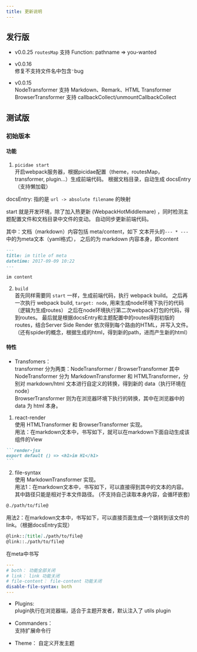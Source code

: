 ```yaml
---
title: 更新说明
---
```


## 发行版

- v0.0.25
`routesMap` 支持 Function: pathname => you-wanted

- v0.0.16  
修复不支持文件名中包含`'`bug

- v0.0.15  
NodeTransformer 支持 Markdown、Remark、HTML Transformer  
BrowserTransformer 支持 callbackCollect/unmountCallbackCollect

## 测试版

### 初始版本

#### 功能

1. `picidae start`  
开启webpack服务器，根据picidae配置（theme，routesMap，transformer, plugin...）生成前端代码。
根据文档目录，自动生成 docsEntry（支持懒加载）

docsEntry: 指的是 `url -> absolute filename` 的映射

start 就是开发环境，除了加入热更新 (WebpackHotMiddlemare) ，同时检测主题配置文件和文档目录中文件的变动。
自动同步更新前端代码。

其中：文档（markdown）内容包括 meta/content，如下 文本开头的`--- * ---` 中的为meta文本（yaml格式），
之后的为 markdown 内容本身，即content

```markdown
---
title: im title of meta
datetime: 2017-09-09 10:22
---

im content
```


2. `build`  
首先同样需要同 `start` 一样，生成前端代码，执行 webpack build。
之后再一次执行 webpack build, `target: node`, 用来生成node环境下执行的代码（逻辑为生成routes）
之后在node环境执行第二次webpack打包的代码，得到routes。
最后就是根据docsEntry和主题配置中的routes得到初版的routes，结合Server Side Render 依次得到每个路由的HTML，并写入文件。
（还有spider的概念，根据生成的html，得到新的path，进而产生新的html）


#### 特性

- Transfomers：  
transformer 分为两类：NodeTransformer / BrowserTransformer
其中 NodeTransformer 分为 MarkdownTransformer 和 HTMLTransformer，分别对 markdown/html 文本进行自定义的转换，得到新的 data（执行环境在node）  
BrowserTransformer 则为在浏览器环境下执行的转换，其中在浏览器中的 data 为 html 本身。

1. react-render  
  使用 HTMLTransformer 和 BrowserTransformer 实现。  
  用法：在markdown文本中，书写如下，就可以在markdown下面自动生成该组件的View
  ````markdown
  ```render-jsx
  export default () => <h1>im H1</h1>
  ```
  ````

2. file-syntax  
  使用 MarkdownTransformer 实现。  
  用法1：在markdown文本中，书写如下，可以直接得到其中的文本的内容。其中路径只能是相对于本文件路径。
  (不支持自己读取本身内容，会循环嵌套)
  ```markdown
  @./path/to/file@
  ```

  用法2：在markdown文本中，书写如下，可以直接页面生成一个跳转到该文件的link。（根据docsEntry实现）
  ```markdown
  @link::[title]./path/to/file@
  @link::./path/to/file@
  ```

  在meta中书写
  ````yaml
  ---
  # both： 功能全部关闭
  # link： link 功能关闭
  # file-content： file-content 功能关闭
  disable-file-syntax: both
  ---
  ````

- Plugins:  
plugin执行在浏览器端，适合于主题开发者，默认注入了 utils plugin

- Commanders：  
支持扩展命令行

- Theme： 
自定义开发主题